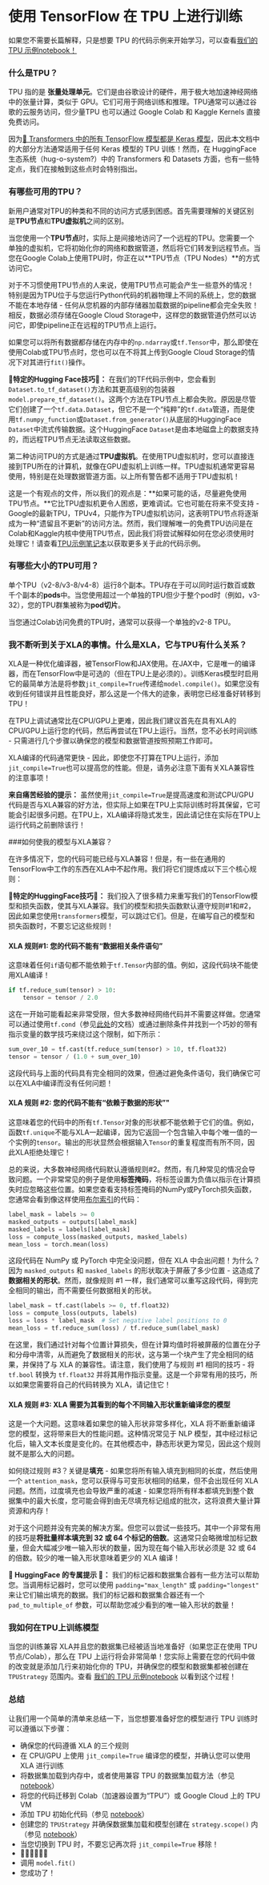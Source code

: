 <!--Copyright 2023 The HuggingFace Team. All rights reserved.

Licensed under the Apache License, Version 2.0 (the "License"); you may not use this file except in compliance with
the License. You may obtain a copy of the License at

http://www.apache.org/licenses/LICENSE-2.0

Unless required by applicable law or agreed to in writing, software distributed under the License is distributed on
an "AS IS" BASIS, WITHOUT WARRANTIES OR CONDITIONS OF ANY KIND, either express or implied. See the License for the

⚠️ Note that this file is in Markdown but contain specific syntax for our doc-builder (similar to MDX) that may not be
rendered properly in your Markdown viewer.

-->

# 使用 TensorFlow 在 TPU 上进行训练

<Tip>

如果您不需要长篇解释，只是想要 TPU 的代码示例来开始学习，可以查看[我们的 TPU 示例notebook！](https://colab.research.google.com/github/huggingface/notebooks/blob/main/examples/tpu_training-tf.ipynb)

</Tip>

### 什么是TPU？

TPU 指的是  **张量处理单元**。它们是由谷歌设计的硬件，用于极大地加速神经网络中的张量计算，类似于 GPU。它们可用于网络训练和推理。TPU通常可以通过谷歌的云服务访问，但少量TPU 也可以通过 Google Colab 和 Kaggle Kernels 直接免费访问。

因为[🤗 Transformers 中的所有 TensorFlow 模型都是 Keras 模型](https://huggingface.co/blog/tensorflow-philosophy)，因此本文档中的大部分方法通常适用于任何 Keras 模型的 TPU 训练！然而，在 HuggingFace 生态系统（hug-o-system?）中的 Transformers 和 Datasets 方面，也有一些特定点，我们在接触到这些点时会特别指出。

### 有哪些可用的TPU？

新用户通常对TPU的种类和不同的访问方式感到困惑。首先需要理解的关键区别是**TPU节点**和**TPU虚拟机**之间的区别。

当您使用一个**TPU节点**时，实际上是间接地访问了一个远程的TPU。您需要一个单独的虚拟机，它将初始化你的网络和数据管道，然后将它们转发到远程节点。当您在Google Colab上使用TPU时，你正在以**TPU节点（TPU Nodes）**的方式访问它。

对于不习惯使用TPU节点的人来说，使用TPU节点可能会产生一些意外的情况！特别是因为TPU位于与您运行Python代码的机器物理上不同的系统上，您的数据不能在本地存储 - 任何从您机器的内部存储器加载数据的pipeline都会完全失败！相反，数据必须存储在Google Cloud Storage中，这样您的数据管道仍然可以访问它，即使pipeline正在远程的TPU节点上运行。

<Tip>

如果您可以将所有数据都存储在内存中的`np.ndarray`或`tf.Tensor`中，那么即使在使用Colab或TPU节点时，您也可以在不将其上传到Google Cloud Storage的情况下对其进行`fit()`操作。

</Tip>

<Tip>

**🤗特定的Hugging Face技巧🤗：** 在我们的TF代码示例中，您会看到`Dataset.to_tf_dataset()`方法和其更高级别的包装器`model.prepare_tf_dataset()`。这两个方法在TPU节点上都会失败。原因是尽管它们创建了一个`tf.data.Dataset`，但它不是一个“纯粹”的`tf.data`管道，而是使用`tf.numpy_function`或`Dataset.from_generator()`从底层的HuggingFace `Dataset`中流式传输数据。这个HuggingFace `Dataset`是由本地磁盘上的数据支持的，而远程TPU节点无法读取这些数据。

</Tip>

第二种访问TPU的方式是通过**TPU虚拟机**。在使用TPU虚拟机时，您可以直接连接到TPU所在的计算机，就像在GPU虚拟机上训练一样。TPU虚拟机通常更容易使用，特别是在处理数据管道方面。以上所有警告都不适用于TPU虚拟机！

这是一个有观点的文件，所以我们的观点是：**如果可能的话，尽量避免使用TPU节点。**它比TPU虚拟机更令人困惑，更难调试。它也可能在将来不受支持 - Google的最新TPU，TPUv4，只能作为TPU虚拟机访问，这表明TPU节点将逐渐成为一种“遗留且不更新”的访问方法。然而，我们理解唯一的免费TPU访问是在Colab和Kaggle内核中使用TPU节点，因此我们将尝试解释如何在您必须使用时处理它！请查看[TPU示例笔记本](https://colab.research.google.com/github/huggingface/notebooks/blob/main/examples/tpu_training-tf.ipynb)以获取更多关于此的代码示例。

### 有哪些大小的TPU可用？

单个TPU（v2-8/v3-8/v4-8）运行8个副本。TPU存在于可以同时运行数百或数千个副本的**pods**中。当您使用超过一个单独的TPU但少于整个pod时（例如，v3-32），您的TPU群集被称为**pod切片**。

当您通过Colab访问免费的TPU时，通常可以获得一个单独的v2-8 TPU。

### 我不断听到关于XLA的事情。什么是XLA，它与TPU有什么关系？

XLA是一种优化编译器，被TensorFlow和JAX使用。在JAX中，它是唯一的编译器，而在TensorFlow中是可选的（但在TPU上是必须的）。训练Keras模型时启用它的最简单方法是将参数`jit_compile=True`传递给`model.compile()`。如果您没有收到任何错误并且性能良好，那么这是一个伟大的迹象，表明您已经准备好转移到TPU！

在TPU上调试通常比在CPU/GPU上更难，因此我们建议首先在具有XLA的CPU/GPU上运行您的代码，然后再尝试在TPU上运行。当然，您不必长时间训练 - 只需进行几个步骤以确保您的模型和数据管道按照预期工作即可。

<Tip>

XLA编译的代码通常更快 - 因此，即使您不打算在TPU上运行，添加`jit_compile=True`也可以提高您的性能。但是，请务必注意下面有关XLA兼容性的注意事项！

</Tip>

<Tip warning={true}>

**来自痛苦经验的提示：** 虽然使用`jit_compile=True`是提高速度和测试CPU/GPU代码是否与XLA兼容的好方法，但实际上如果在TPU上实际训练时将其保留，它可能会引起很多问题。在TPU上，XLA编译将隐式发生，因此请记住在实际在TPU上运行代码之前删除该行！

</Tip>

###如何使我的模型与XLA兼容？

在许多情况下，您的代码可能已经与XLA兼容！但是，有一些在通用的TensorFlow中工作的东西在XLA中不起作用。我们将它们提炼成以下三个核心规则：

<Tip>

**🤗特定的HuggingFace技巧🤗：**   我们投入了很多精力来重写我们的TensorFlow模型和损失函数，使其与XLA兼容。我们的模型和损失函数默认遵守规则#1和#2，因此如果您使用`transformers`模型，可以跳过它们。但是，在编写自己的模型和损失函数时，不要忘记这些规则！

</Tip>

#### XLA 规则#1: 您的代码不能有“数据相关条件语句”

这意味着任何`if`语句都不能依赖于`tf.Tensor`内部的值。例如，这段代码块不能使用XLA编译！

```python
if tf.reduce_sum(tensor) > 10:
    tensor = tensor / 2.0
```

这在一开始可能看起来非常受限，但大多数神经网络代码并不需要这样做。您通常可以通过使用`tf.cond`（参见[此处](https://www.tensorflow.org/api_docs/python/tf/cond)的文档）或通过删除条件并找到一个巧妙的带有指示变量的数学技巧来绕过这个限制，如下所示：

```python
sum_over_10 = tf.cast(tf.reduce_sum(tensor) > 10, tf.float32)
tensor = tensor / (1.0 + sum_over_10)
```

这段代码与上面的代码具有完全相同的效果，但通过避免条件语句，我们确保它可以在XLA中编译而没有任何问题！

#### XLA 规则 #2:  您的代码不能有“依赖于数据的形状”"

这意味着您的代码中的所有`tf.Tensor`对象的形状都不能依赖于它们的值。例如，函数`tf.unique`不能与XLA一起编译，因为它返回一个包含输入中每个唯一值的一个实例的`tensor`。输出的形状显然会根据输入`Tensor`的重复程度而有所不同，因此XLA拒绝处理它！

总的来说，大多数神经网络代码默认遵循规则#2。然而，有几种常见的情况会导致问题。一个非常常见的例子是使用**标签掩码**，将标签设置为负值以指示在计算损失时应忽略这些位置。如果您查看支持标签掩码的NumPy或PyTorch损失函数，您通常会看到像这样使用[布尔索引](https://numpy.org/doc/stable/user/basics.indexing.html#boolean-array-indexing)的代码：

```python
label_mask = labels >= 0
masked_outputs = outputs[label_mask]
masked_labels = labels[label_mask]
loss = compute_loss(masked_outputs, masked_labels)
mean_loss = torch.mean(loss)
```

这段代码在 NumPy 或 PyTorch 中完全没问题，但在 XLA 中会出问题！为什么？因为 `masked_outputs` 和 `masked_labels` 的形状取决于屏蔽了多少位置 - 这造成了**数据相关的形状**。然而，就像规则 #1 一样，我们通常可以重写这段代码，得到完全相同的输出，而不需要任何数据相关的形状。

```python
label_mask = tf.cast(labels >= 0, tf.float32)
loss = compute_loss(outputs, labels)
loss = loss * label_mask  # Set negative label positions to 0
mean_loss = tf.reduce_sum(loss) / tf.reduce_sum(label_mask)
```

在这里，我们通过针对每个位置计算损失，但在计算均值时将被屏蔽的位置在分子和分母中清零，从而避免了数据相关的形状，这与第一个块产生了完全相同的结果，并保持了与 XLA 的兼容性。请注意，我们使用了与规则 #1 相同的技巧 - 将 `tf.bool` 转换为 `tf.float32` 并将其用作指示变量。这是一个非常有用的技巧，所以如果您需要将自己的代码转换为 XLA，请记住它！

#### XLA 规则 #3: XLA 需要为其看到的每个不同输入形状重新编译您的模型

这是一个大问题。这意味着如果您的输入形状非常多样化，XLA 将不断重新编译您的模型，这将带来巨大的性能问题。这种情况常见于 NLP 模型，其中经过标记化后，输入文本长度是变化的。在其他模态中，静态形状更为常见，因此这个规则就不是那么大的问题。

如何绕过规则 #3？关键是**填充** - 如果您将所有输入填充到相同的长度，然后使用一个 `attention_mask`，您可以获得与可变形状相同的结果，但不会出现任何 XLA 问题。然而，过度填充也会导致严重的减速 - 如果您将所有样本都填充到整个数据集中的最大长度，您可能会得到由无尽填充标记组成的批次，这将浪费大量计算资源和内存！

对于这个问题并没有完美的解决方案。但您可以尝试一些技巧。其中一个非常有用的技巧是**将批量样本填充到 32 或 64 个标记的倍数**。这通常只会略微增加标记数量，但会大幅减少唯一输入形状的数量，因为现在每个输入形状必须是 32 或 64 的倍数。较少的唯一输入形状意味着更少的 XLA 编译！


<Tip>

**🤗 HuggingFace 的专属提示 🤗：** 我们的标记器和数据集合器有一些方法可以帮助您。当调用标记器时，您可以使用 `padding="max_length"` 或 `padding="longest"` 来让它们输出填充的数据。我们的标记器和数据集合器还有一个 `pad_to_multiple_of` 参数，可以帮助您减少看到的唯一输入形状的数量！

</Tip>

### 我如何在TPU上训练模型

当您的训练兼容 XLA并且您的数据集已经被适当地准备好（如果您正在使用 TPU 节点/Colab），那么在 TPU 上运行将会非常简单！您实际上需要在您的代码中做的改变就是添加几行来初始化你的 TPU，并确保您的模型和数据集都被创建在 `TPUStrategy` 范围内。查看 [我们的 TPU 示例notebook](https://colab.research.google.com/github/huggingface/notebooks/blob/main/examples/tpu_training-tf.ipynb) 以看到这个过程！

### 总结

让我们用一个简单的清单来总结一下，当您想要准备好您的模型进行 TPU 训练时可以遵循以下步骤：

- 确保您的代码遵循 XLA 的三个规则
- 在 CPU/GPU 上使用 `jit_compile=True` 编译您的模型，并确认您可以使用 XLA 进行训练
- 将数据集加载到内存中，或者使用兼容 TPU 的数据集加载方法（参见 [notebook](https://colab.research.google.com/github/huggingface/notebooks/blob/main/examples/tpu_training-tf.ipynb)）
- 将您的代码迁移到 Colab（加速器设置为“TPU”）或 Google Cloud 上的 TPU VM
- 添加 TPU 初始化代码（参见 [notebook](https://colab.research.google.com/github/huggingface/notebooks/blob/main/examples/tpu_training-tf.ipynb)）
- 创建您的 `TPUStrategy` 并确保数据集加载和模型创建在 `strategy.scope()` 内（参见 [notebook](https://colab.research.google.com/github/huggingface/notebooks/blob/main/examples/tpu_training-tf.ipynb)）
- 当您切换到 TPU 时，不要忘记再次将 `jit_compile=True` 移除！
- 🙏🙏🙏🥺🥺🥺
- 调用 `model.fit()`
- 您成功了！